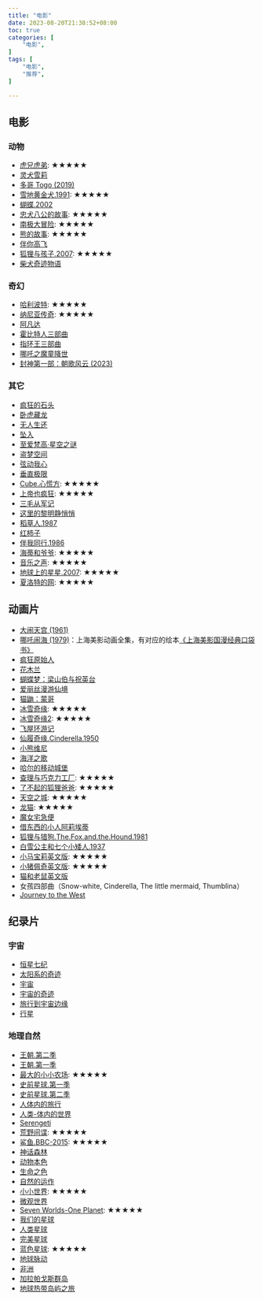 ```yaml
---
title: "电影"
date: 2023-08-20T21:38:52+08:00
toc: true
categories: [
    "电影",
]
tags: [
    "电影",
    "推荐",
]

---
```


## 电影

### 动物

* [虎兄虎弟](https://movie.douban.com/subject/1309135/): ★★★★★
* [灵犬雪莉](https://movie.douban.com/subject/25745494/)
* [多哥 Togo (2019)](https://movie.douban.com/subject/30271841/)
* [雪地黄金犬.1991](https://movie.douban.com/subject/1769033/): ★★★★★
* [蝴蝶.2002](https://movie.douban.com/subject/1292056/)
* [忠犬八公的故事](https://movie.douban.com/subject/3011091/): ★★★★★
* [南极大冒险](https://movie.douban.com/subject/1477448/): ★★★★★
* [熊的故事](https://movie.douban.com/subject/1300334/): ★★★★★
* [伴你高飞](https://movie.douban.com/subject/1292642/)
* [狐狸与孩子.2007](https://movie.douban.com/subject/2028659/): ★★★★★
* [柴犬奇迹物语](https://movie.douban.com/subject/2357302/)

### 奇幻

* [哈利波特](https://movie.douban.com/subject/1295038/): ★★★★★
* [纳尼亚传奇](https://movie.douban.com/subject/1309052/): ★★★★★
* [阿凡达](https://movie.douban.com/subject/1652587/)
* [霍比特人三部曲](https://movie.douban.com/subject/1966182/)
* [指环王三部曲](https://movie.douban.com/subject/1291571/)
* [哪吒之魔童降世](https://movie.douban.com/subject/26794435/)
* [封神第一部：朝歌风云 (2023)](https://movie.douban.com/subject/10604086/)

### 其它

* [疯狂的石头](https://movie.douban.com/subject/1862151/)
* [卧虎藏龙](https://movie.douban.com/subject/1301168/)
* [无人生还](https://movie.douban.com/subject/25839052/)
* [坠入](https://movie.douban.com/subject/1890572/)
* [至爱梵高·星空之谜](https://movie.douban.com/subject/25837262/)
* [盗梦空间](https://movie.douban.com/subject/3541415/)
* [弦动我心](https://movie.douban.com/subject/1299176/)
* [垂直极限](https://movie.douban.com/subject/1301166/)
* [Cube.心慌方](https://movie.douban.com/subject/1305903/): ★★★★★
* [上帝也疯狂](https://movie.douban.com/subject/1297478/): ★★★★★
* [三毛从军记](https://movie.douban.com/subject/2132220/)
* [这里的黎明静悄悄](https://movie.douban.com/subject/26384515/)
* [稻草人.1987](https://movie.douban.com/subject/1308607/)
* [红柿子](https://movie.douban.com/subject/1303637/)
* [伴我同行.1986](https://movie.douban.com/subject/1292925/)
* [海蒂和爷爷](https://movie.douban.com/subject/25958717/): ★★★★★
* [音乐之声](https://movie.douban.com/subject/1294408/): ★★★★★
* [地球上的星星.2007](https://movie.douban.com/subject/2363506/): ★★★★★
* [夏洛特的网](https://movie.douban.com/subject/1457218/): ★★★★★


## 动画片

* [大闹天宫 (1961)](https://movie.douban.com/subject/1418019/)
* [哪吒闹海 (1979)](https://movie.douban.com/subject/1307315/)：上海美影动画全集，有对应的绘本[《上海美影国漫经典口袋书》](https://book.douban.com/subject/33444264/)
* [疯狂原始人](https://movie.douban.com/subject/1907966/)
* [花木兰](https://movie.douban.com/subject/1294833/)
* [蝴蝶梦：梁山伯与祝英台](https://movie.douban.com/subject/2978752/)
* [爱丽丝漫游仙境](https://movie.douban.com/subject/1310178/)
* [猫鼬：蒙哥](https://movie.douban.com/subject/3012012/)
* [冰雪奇缘](https://movie.douban.com/subject/4202982/): ★★★★★
* [冰雪奇缘2](https://movie.douban.com/subject/25887288/): ★★★★★
* [飞屋环游记](https://movie.douban.com/subject/2129039/)
* [仙履奇缘.Cinderella.1950](https://movie.douban.com/subject/1294461/)
* [小熊维尼](https://movie.douban.com/subject/4729201/)
* [海洋之歌](https://movie.douban.com/subject/11584019/)
* [哈尔的移动城堡](https://movie.douban.com/subject/1308807/)
* [查理与巧克力工厂](https://movie.douban.com/subject/1309101/): ★★★★★
* [了不起的狐狸爸爸](https://movie.douban.com/subject/1759386/): ★★★★★
* [天空之城](https://movie.douban.com/subject/1291583/): ★★★★★
* [龙猫](https://movie.douban.com/subject/1291560/): ★★★★★
* [魔女宅急便](https://movie.douban.com/subject/1307811/)
* [借东西的小人阿莉埃蒂](https://movie.douban.com/subject/4202302/)
* [狐狸与猎狗.The.Fox.and.the.Hound.1981](https://movie.douban.com/subject/1293240/)
* [白雪公主和七个小矮人.1937](https://movie.douban.com/subject/1297756/)
* [小马宝莉英文版](https://movie.douban.com/subject/20391434/): ★★★★★
* [小猪佩奇英文版](https://movie.douban.com/subject/3036644/): ★★★★★
* [猫和老鼠英文版](https://movie.douban.com/subject/35558910/)
* 女孩四部曲（Snow-white, Cinderella, The little mermaid, Thumblina）
* [Journey to the West](https://movie.douban.com/subject/35322194/)


## 纪录片

### 宇宙

* [恒星七纪](https://movie.douban.com/subject/20370177/)
* [太阳系的奇迹](https://movie.douban.com/subject/4606935/)
* [宇宙](https://movie.douban.com/subject/35640001/)
* [宇宙的奇迹](https://movie.douban.com/subject/6024544/)
* [旅行到宇宙边缘](https://movie.douban.com/subject/3595323/)
* [行星](https://movie.douban.com/subject/30362315/)

### 地理自然

* [王朝.第二季](https://movie.douban.com/subject/35306432/)
* [王朝.第一季](https://movie.douban.com/subject/27182707/)
* [最大的小小农场](https://movie.douban.com/subject/30330264/): ★★★★★
* [史前星球.第一季](https://movie.douban.com/subject/34603375/)
* [史前星球.第二季](https://movie.douban.com/subject/36292415/)
* [人体内的旅行](https://movie.douban.com/subject/3442857/)
* [人类-体内的世界](https://movie.douban.com/subject/35465110/)
* [Serengeti](https://movie.douban.com/subject/34454232/)
* [荒野间谍](https://movie.douban.com/subject/26959212/): ★★★★★
* [鲨鱼.BBC-2015](https://movie.douban.com/subject/26386580/): ★★★★★
* [神话森林](https://movie.douban.com/subject/6412608/)
* [动物本色](https://movie.douban.com/subject/35651101/)
* [生命之色](https://movie.douban.com/subject/34851325/)
* [自然的运作](https://movie.douban.com/subject/24868433/)
* [小小世界](https://movie.douban.com/subject/35203215/): ★★★★★
* [微观世界](https://movie.douban.com/subject/1292285/)
* [Seven Worlds-One Planet](https://movie.douban.com/subject/33387353/): ★★★★★
* [我们的星球](https://movie.douban.com/subject/30374707/)
* [人类星球](https://movie.douban.com/subject/5950117/)
* [完美星球](https://movie.douban.com/subject/33387354/)
* [蓝色星球](https://movie.douban.com/subject/1325007/): ★★★★★
* [地球脉动](https://movie.douban.com/subject/1871906/)
* [非洲](https://movie.douban.com/subject/20488575/)
* [加拉帕戈斯群岛](https://movie.douban.com/subject/2147083/)
* [地球热带岛屿之旅](https://movie.douban.com/subject/34945520/)
